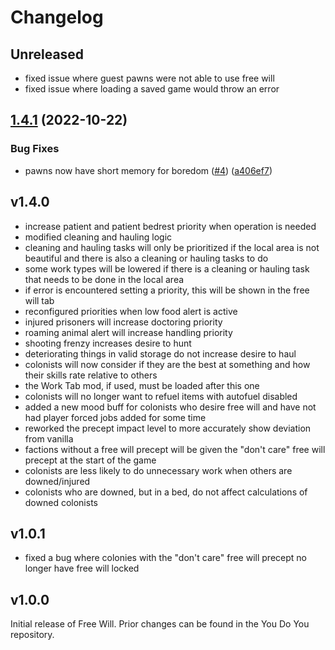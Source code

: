 # Changelog

## Unreleased

- fixed issue where guest pawns were not able to use free will
- fixed issue where loading a saved game would throw an error

## [1.4.1](https://github.com/paul-freeman/rimworld-freewill/compare/v1.4.0...v1.4.1) (2022-10-22)


### Bug Fixes

* pawns now have short memory for boredom ([#4](https://github.com/paul-freeman/rimworld-freewill/issues/4)) ([a406ef7](https://github.com/paul-freeman/rimworld-freewill/commit/a406ef7e96b394468061e977b12bbb6e7ccf89f6))

## v1.4.0

- increase patient and patient bedrest priority when operation is needed
- modified cleaning and hauling logic
- cleaning and hauling tasks will only be prioritized if the local area is not
  beautiful and there is also a cleaning or hauling tasks to do
- some work types will be lowered if there is a cleaning or hauling task that
  needs to be done in the local area
- if error is encountered setting a priority, this will be shown in the free
  will tab
- reconfigured priorities when low food alert is active
- injured prisoners will increase doctoring priority
- roaming animal alert will increase handling priority
- shooting frenzy increases desire to hunt
- deteriorating things in valid storage do not increase desire to haul
- colonists will now consider if they are the best at something and how their
  skills rate relative to others
- the Work Tab mod, if used, must be loaded after this one
- colonists will no longer want to refuel items with autofuel disabled
- added a new mood buff for colonists who desire free will and have not had
  player forced jobs added for some time
- reworked the precept impact level to more accurately show deviation from
  vanilla
- factions without a free will precept will be given the "don't care" free
  will precept at the start of the game
- colonists are less likely to do unnecessary work when others are
  downed/injured
- colonists who are downed, but in a bed, do not affect calculations of downed
  colonists

## v1.0.1

- fixed a bug where colonies with the "don't care" free will precept no longer
  have free will locked

## v1.0.0

Initial release of Free Will. Prior changes can be found in the You Do You
repository.
